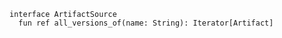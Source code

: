 ```````pony-full-source
interface ArtifactSource
  fun ref all_versions_of(name: String): Iterator[Artifact]

```````